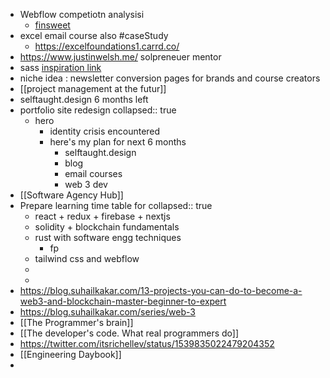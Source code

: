 - Webflow competiotn analysisi
	- [finsweet](https://www.finsweet.com/portfolio)
- excel email course also #caseStudy
	- https://excelfoundations1.carrd.co/
- https://www.justinwelsh.me/ solpreneuer mentor
- sass [inspiration link](https://ayushsoni.notion.site/a5aa67955c764e6d81afba93d0ad58a1?v=4f94c91585c14533b6b1aaa2ef8a384d)
- niche idea : newsletter conversion pages for brands and course creators
- [[project management at the futur]]
- selftaught.design 6 months left
- portfolio site redesign
  collapsed:: true
	- hero
		- identity crisis encountered
		- here's my plan for next 6 months
			- selftaught.design
			- blog
			- email courses
			- web 3 dev
- [[Software Agency Hub]]
- Prepare learning time table for
  collapsed:: true
	- react + redux + firebase + nextjs
	- solidity + blockchain fundamentals
	- rust with software engg techniques
		- fp
	- tailwind css and webflow
	-
	-
- https://blog.suhailkakar.com/13-projects-you-can-do-to-become-a-web3-and-blockchain-master-beginner-to-expert
- https://blog.suhailkakar.com/series/web-3
- [[The Programmer's brain]]
- [[The developer's code. What real programmers do]]
- https://twitter.com/itsrichellev/status/1539835022479204352
- [[Engineering Daybook]]
-